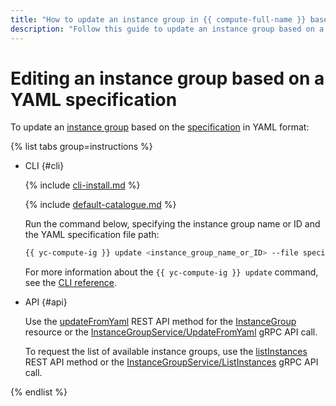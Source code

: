 ```yaml
---
title: "How to update an instance group in {{ compute-full-name }} based on a YAML specification"
description: "Follow this guide to update an instance group based on a YAML specification."
---
```


# Editing an instance group based on a YAML specification

To update an [instance group](../../concepts/instance-groups/index.md) based on the [specification](../../concepts/instance-groups/specification.md) in YAML format:

{% list tabs group=instructions %}

- CLI {#cli}

   {% include [cli-install.md](../../../_includes/cli-install.md) %}

   {% include [default-catalogue.md](../../../_includes/default-catalogue.md) %}

   Run the command below, specifying the instance group name or ID and the YAML specification file path:

   ```bash
   {{ yc-compute-ig }} update <instance_group_name_or_ID> --file specification.yaml
   ```

   For more information about the `{{ yc-compute-ig }} update` command, see the [CLI reference](../../../cli/cli-ref/managed-services/compute/instance-group/update.md).

- API {#api}

   Use the [updateFromYaml](../../api-ref/InstanceGroup/updateFromYaml.md) REST API method for the [InstanceGroup](../../api-ref/InstanceGroup/index.md) resource or the [InstanceGroupService/UpdateFromYaml](../../api-ref/grpc/instance_group_service.md#UpdateFromYaml) gRPC API call.

   To request the list of available instance groups, use the [listInstances](../../api-ref/InstanceGroup/listInstances.md) REST API method or the [InstanceGroupService/ListInstances](../../api-ref/grpc/instance_group_service.md#ListInstances) gRPC API call.

{% endlist %}